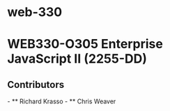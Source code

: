 # web-330
<h1>WEB330-O305 Enterprise JavaScript II (2255-DD)</h1>
<h2>Contributors</h2>
- ** Richard Krasso
- ** Chris Weaver 
